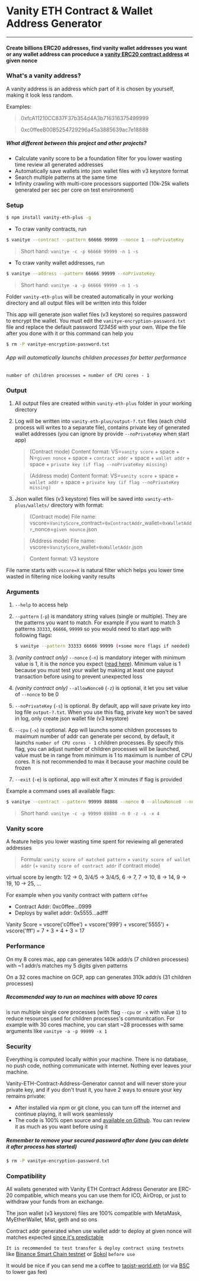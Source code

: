 # Vanity ETH Contract & Wallet Address Generator
---
#### Create billions ERC20 addresses, find vanity wallet addresses you want or any wallet address can proceduce a [vanity ERC20 contract address](https://ethereum.stackexchange.com/questions/760/how-is-the-address-of-an-ethereum-contract-computed) at given nonce

### What's a vanity address?
A vanity address is an address which part of it is chosen by yourself, making it look less random.

Examples:
> 0xfcA11210CC837F37b354d4A3b716316375499999

> 0xc0ffeeB00B5254729296a45a3885639ac7e18888

##### What different between this project and other projects?
- Calculate vanity score to be a foundation filter for you lower wasting time review all generated addresses
- Automatically save wallets into json wallet files with v3 keystore format
- Search multiple patterns at the same time
- Infinity crawling with multi-core processors supported (10k-25k wallets generated per sec per core on test environment)

### Setup
```sh
$ npm install vanity-eth-plus -g
```

- To craw vanity contracts, run
```sh
$ vanitye --contract --pattern 66666 99999 --nonce 1 --noPrivateKey
```
> Short hand: `vanitye -c -p 66666 99999 -n 1 -s`

- To craw vanity wallet addresses, run
```sh
$ vanitye --address --pattern 66666 99999 --noPrivateKey
```
> Short hand: `vanitye -a -p 66666 99999 -n 1 -s`

Folder `vanity-eth-plus` will be created automatically in your working directory and all output files will be written into this folder

This app will generate json wallet files (v3 keystore) so requires password to encrypt the wallet. You must edit the `vanitye-encryption-password.txt` file and replace the default password _123456_ with your own. Wipe the file after you done with it or this command can help you
```sh
$ rm -P vanitye-encryption-password.txt
```

###### App will automatically launchs children processes for better performance
    number of children processes = number of CPU cores - 1

### Output
1. All output files are created within `vanity-eth-plus` folder in your working directory
2. Log will be written into `vanity-eth-plus/output-?.txt` files (each child process will writes to a separate file), contains private key of generated wallet addresses (you can ignore by provide `--noPrivateKey` when start app)
    > (Contract mode) Content format: VS=`vanity score` + space + N=`given nonce` + space + `contract addr` + space + `wallet addr` + space + `private key (if flag --noPrivateKey missing)`

    > (Address mode) Content format: VS=`vanity score` + space + `wallet addr` + space + `private key (if flag --noPrivateKey missing)`
2. Json wallet files (v3 keystore) files will be saved into `vanity-eth-plus/wallets/` directory with format:
    > (Contract mode) File name: vscore=`VanityScore`_contract=`0xContractAddr`_wallet=`0xWalletAddr`_nonce=`given nounce`.json

    > (Address mode) File name: vscore=`VanityScore`_wallet=`0xWalletAddr`.json

    > Content format: V3 keystore

File name starts with `vscore=X` is natural filter which helps you lower time wasted in filtering nice looking vanity results

### Arguments

1. `--help` to access help

2. `--pattern` (`-p`) is mandatory string values (single or multiple). They are the patterns you want to match. For example if you want to match 3 patterns `33333`, `66666`, `99999` so you would need to start app with following flags:
    ```sh
    $ vanitye --pattern 33333 66666 99999 (+some more flags if needed)
    ```

3. _(vanity contract only)_ `--nonce` (`-n`) is mandatory integer with minimum value is 1, it is the nonce you expect ([read here](https://ethereum.stackexchange.com/questions/760/how-is-the-address-of-an-ethereum-contract-computed)). Minimum value is 1 because you must test your wallet by making at least one payout transaction before using to prevent unexpected loss

4. _(vanity contract only)_ `--allowNonce0` (`-z`) is optional, it let you set value of `--nonce` to be 0

5. `--noPrivateKey` (`-s`) is optional. By default, app will save private key into log file `output-?.txt`. When you use this flag, private key won't be saved in log, only create json wallet file (v3 keystore)

6. `--cpu` (`-x`) is optional. App will launchs some children processes to maximum number of addr can generate per second, by default, it launchs `number of CPU cores - 1` children processes. By specify this flag, you can adjust number of children processes will be launched, value must be in range from minimum is 1 to maximum is number of CPU cores. It is not recommended to max it because your machine could be frozen

7. `--exit` (`-e`) is optional, app will exit after X minutes if flag is provided

Example a command uses all available flags:
```sh
$ vanitye --contract --pattern 99999 88888 --nonce 0 --allowNonce0 --noPrivateKey --cpu 4
```

> Short hand: `vanitye -c -p 99999 88888 -n 0 -z -s -x 4`
    
### Vanity score
A feature helps you lower wasting time spent for reviewing all generated addresses

> Formula: `vanity score of matched pattern` + `vanity score of wallet addr` (+ `vanity score of contract addr` if contract mode)

virtual score by length: 1/2 → 0, 3/4/5 → 3/4/5, 6 → 7, 7 → 10, 8 → 14, 9 → 19, 10 → 25, ...

For example when you vanity contract with pattern `c0ffee`
- Contract Addr: 0xc0ffee...0999
- Deploys by wallet addr: 0x5555...adfff

Vanity Score = vscore('c0ffee') + vscore('999') + vscore('5555') + vscore('fff') = 7 + 3 + 4 + 3 = 17

### Performance
On my 8 cores mac, app can generates 140k addr/s (7 children processes) with ~1 addr/s matches my 5 digits given patterns

On a 32 cores machine on GCP, app can generates 310k addr/s (31 children processes)

##### Recommended way to run on machines with above 10 cores
is run multiple single core processes (with flag `--cpu` or `-x` with value `1`) to reduce resources used for children processes's communitcation. For example with 30 cores machine, you can start ~28 processes with same arguments like `vanitye -a -p 99999 -x 1`

### Security
Everything is computed locally within your machine. There is no database, no push code, nothing communicate with internet. Nothing ever leaves your machine.

Vanity-ETH-Contract-Address-Generator cannot and will never store your private key, and if you don't trust it, you have 2 ways to ensure your key remains private:
- After installed via npm or git clone, you can turn off the internet and continue playing, it will work seamlessly
- The code is 100% open source and [available on Github](https://github.com/TaoistWorld/Vanity-ETH-Contract-Address-Generator). You can review it as much as you want before using it

##### Remember to remove your secured password after done (you can delete it after process has started)

```sh
$ rm -P vanitye-encryption-password.txt
```

### Compatibility
All wallets generated with Vanity ETH Contract Address Generator are ERC-20 compatible, which means you can use them for ICO, AirDrop, or just to withdraw your funds from an exchange.

The json wallet (v3 keystore) files are 100% compatible with MetaMask, MyEtherWallet, Mist, geth and so ons

Contract addr generated when use wallet addr to deploy at given nonce will matches expected [since it's predictable](https://ethereum.stackexchange.com/questions/760/how-is-the-address-of-an-ethereum-contract-computed)

`It is recommended to test transfer & deploy contract using testnets` like [Binance Smart Chain testnet](https://testnet.binance.org/faucet-smart) or [Sokol](https://faucet.poa.network/) `before use`

It would be nice if you can send me a coffee to [taoist-world.eth](https://etherscan.io/address/0xfca11210cc837f37b354d4a3b716316375499999) (or via [BSC](https://bscscan.com/address/0xfcA11210CC837F37b354d4A3b716316375499999) to lower gas fee)